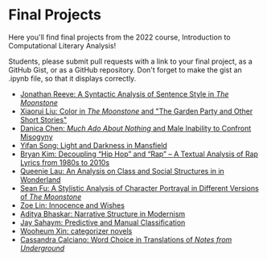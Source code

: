 # Final Projects

Here you'll find final projects from the 2022 course, Introduction to Computational Literary Analysis!

Students, please submit pull requests with a link to your final project, as a GitHub Gist, or as a GitHub repository. Don't forget to make the gist an .ipynb file, so that it displays correctly. 

 - [Jonathan Reeve: A Syntactic Analysis of Sentence Style in *The Moonstone*](https://gist.github.com/JonathanReeve/a8a16baee1a6cff789b8ed5b448a3002)  
 - [Xiaorui Liu: Color in *The Moonstone* and "The Garden Party and Other Short Stories"](https://github.com/xiaoruiyliu/dighum150c)
 - [Danica Chen: *Much Ado About Nothing* and Male Inability to Confront Misogyny](https://github.com/danicachen42/finalproject)
 - [Yifan Song: Light and Darkness in Mansfield](https://github.com/Y-A-Song/Yifan_final_proj_icla)
 - [Bryan Kim: Decoupling “Hip Hop” and “Rap” – A Textual Analysis of Rap Lyrics from 1980s to 2010s](https://github.com/bryank-js/150CRapTextualAnalysis)
 - [Queenie Lau: An Analysis on Class and Social Structures in in Wonderland](https://github.com/Queenie-Lau/dighum150c-final-proj)  
 - [Sean Fu: A Stylistic Analysis of Character Portrayal in Different Versions of *The Moonstone*](https://github.com/sean-fu88/SeanFu-Dighum150c-FinalProject)
 - [Zoe Lin: Innocence and Wishes](https://gist.github.com/z0e1in/20dbb402f9b89af46de53f17bbcb2ea8)
 - [Aditya Bhaskar: Narrative Structure in Modernism](https://gist.github.com/AdityaBhaskar0/cd63f8082619952550e9e793da95f20d)
 - [Jay Sahaym: Predictive and Manual Classification](https://github.com/jsahay/DH150C-final-project)
 - [Wooheum Xin: categorizer novels](https://github.com/woohuem-xin/categorizer-for-novels)
 - [Cassandra Calciano: Word Choice in Translations of *Notes from Underground*](https://github.com/CassandraCalciano/digital-humanities/blob/e3d5564511b5169bd6fcab3d907b7941750efe45/CassandraCalciano-TranslationAnalysisof_Notes.ipynb)